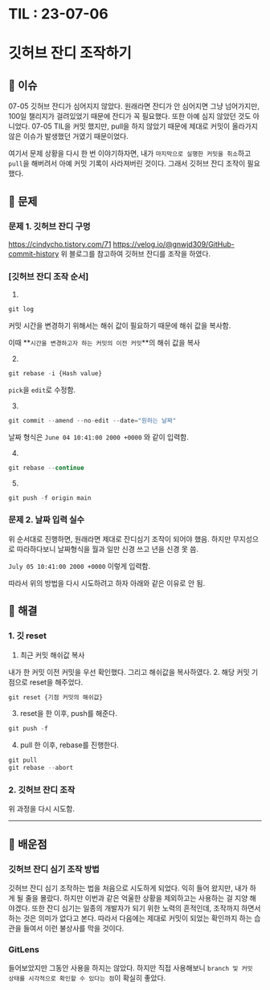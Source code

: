 # TIL : 23-07-06
# 깃허브 잔디 조작하기
## 📌 이슈
07-05 깃허브 잔디가 심어지지 않았다. 원래라면 잔디가 안 심어지면 그냥 넘어가지만, 100일 챌리지가 걸려있었기 때문에 잔디가 꼭 필요했다. 또한 아예 심지 않았던 것도 아니었다. 07-05 TIL을 커밋 했지만, pull을 하지 않았기 때문에 제대로 커밋이 올라가지 않은 이슈가 발생했던 거였기 때문이었다.

여기서 문제 상황을 다시 한 번 이야기하자면, 내가 `마지막으로 실행한 커밋을 취소`하고 `pull`을 해버려서 아예 커밋 기록이 사라져버린 것이다. 그래서 깃허브 잔디 조작이 필요했다.

## 📌 문제
### 문제 1. 깃허브 잔디 구멍
https://cindycho.tistory.com/71
https://velog.io/@gnwjd309/GitHub-commit-history
위 블로그를 참고하여 깃허브 잔디를 조작을 하였다.

### [깃허브 잔디 조작 순서]

1.

```jsx
git log
```

커밋 시간을 변경하기 위해서는 해쉬 값이 필요하기 때문에 해쉬 값을 복사함.

이때 **`시간을 변경하고자 하는 커밋의 이전 커밋`**의 해쉬 값을 복사

2.

```jsx
git rebase -i {Hash value}
```

`pick`을 `edit`로 수정함.

3.

```jsx
git commit --amend --no-edit --date="원하는 날짜"
```

날짜 형식은 `June 04 10:41:00 2000 +0000` 와 같이 입력함.

4.

```jsx
git rebase --continue
```

5.

```jsx
git push -f origin main
```
### 문제 2. 날짜 입력 실수
위 순서대로 진행하면, 원래라면 제대로 잔디심기 조작이 되어야 했음. 하지만 무지성으로 따라하다보니 날짜형식을 월과 일만 신경 쓰고 년을 신경 못 씀. 

`July 05 10:41:00 2000 +0000` 이렇게 입력함.

따라서 위의 방법을 다시 시도하려고 하자 아래와 같은 이유로 안 됨.
## 📌 해결

### 1. 깃 reset
1. 최근 커밋 해쉬값 복사

내가 한 커밋 이전 커밋을 우선 확인했다. 그리고 해쉬값을 복사하였다.
2. 해당 커밋 기점으로 reset을 해주었다.

```jsx
git reset {기점 커밋의 해쉬값}
```

3. reset을 한 이후, push를 해준다.

```jsx
git push -f
```

4. pull 한 이후, rebase를 진행한다.

```jsx
git pull
git rebase --abort
```

### 2. 깃허브 잔디 조작
위 과정을 다시 시도함.

---

## 📝 배운점
### 깃허브 잔디 심기 조작 방법
깃허브 잔디 심기 조작하는 법을 처음으로 시도하게 되었다. 익히 들어 왔지만, 내가 하게 될 줄을 몰랐다. 하지만 이번과 같은 억울한 상황을 제외하고는 사용하는 걸 지양 해야겠다. 또한 잔디 심기는 일종의 개발자가 되기 위한 노력의 흔적인데, 조작까지 하면서 하는 것은 의미가 없다고 본다. 따라서 다음에는 제대로 커밋이 되었는 확인까지 하는 습관을 들여서 이런 불상사를 막을 것이다.
### GitLens
들어보았지만 그동안 사용을 하지는 않았다. 하지만 직접 사용해보니 `branch 및 커밋 상태를 시각적으로 확인할 수 있다는 점`이 확실히 좋았다. 